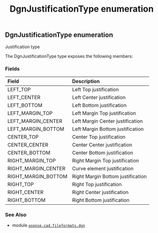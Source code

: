 ﻿---
title: DgnJustificationType enumeration
second_title: Aspose.CAD for Python via .NET API References
description: 
type: docs
weight: 160
url: /python-net/aspose.cad.fileformats.dgn/dgnjustificationtype/
is_root: false
---

## DgnJustificationType enumeration

Justification type



The DgnJustificationType type exposes the following members:

### Fields
| Field | Description |
| :- | :- |
| LEFT_TOP | Left Top justification |
| LEFT_CENTER | Left Center justification |
| LEFT_BOTTOM | Left Bottom justification |
| LEFT_MARGIN_TOP | Left Margin Top justification |
| LEFT_MARGIN_CENTER | Left Margin Center justification |
| LEFT_MARGIN_BOTTOM | Left Margin Bottom justification |
| CENTER_TOP | Center Top justification |
| CENTER_CENTER | Center Center justification |
| CENTER_BOTTOM | Center Bottom justification |
| RIGHT_MARGIN_TOP | Right Margin Top justification |
| RIGHT_MARGIN_CENTER | Curve element justification |
| RIGHT_MARGIN_BOTTOM | Right Margin Bottom justification |
| RIGHT_TOP | Right Top justification |
| RIGHT_CENTER | Right Center justification |
| RIGHT_BOTTOM | Right Bottom justification |



### See Also
* module [`aspose.cad.fileformats.dgn`](..)
